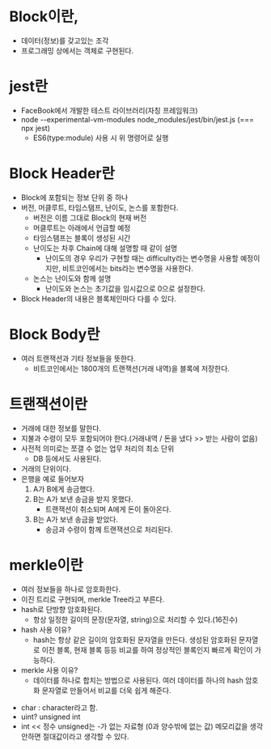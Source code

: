 # Block이란,

- 데이터(정보)를 갖고있는 조각
- 프로그래밍 상에서는 객체로 구현된다.

# jest란

- FaceBook에서 개발한 테스트 라이브러리(자칭 프레임워크)
- node --experimental-vm-modules node_modules/jest/bin/jest.js (=== npx jest)
  - ES6(type:module) 사용 시 위 명령어로 실행

# Block Header란

- Block에 포함되는 정보 단위 중 하나
- 버전, 머클루트, 타임스탬프, 난이도, 논스를 포함한다.
  - 버전은 이름 그대로 Block의 현재 버전
  - 머클루트는 아래에서 언급할 예정
  - 타임스탬프는 블록이 생성된 시간
  - 난이도는 차후 Chain에 대해 설명할 때 같이 설명
    - 난이도의 경우 우리가 구현할 때는 difficulty라는 변수명을 사용할 예정이지만, 비트코인에서는 bits라는 변수명을 사용한다.
  - 논스는 난이도와 함께 설명
    - 난이도와 논스는 초기값을 임시값으로 0으로 설정한다.
- Block Header의 내용은 블록체인마다 다를 수 있다.

# Block Body란

- 여러 트랜잭션과 기타 정보들을 뜻한다.
  - 비트코인에서는 1800개의 트랜잭션(거래 내역)을 블록에 저장한다.

# 트랜잭션이란

- 거래에 대한 정보를 말한다.
- 지불과 수령이 모두 포함되어야 한다.(거래내역 / 돈을 냈다 >> 받는 사람이 없음)
- 사전적 의미로는 쪼갤 수 없는 업무 처리의 최소 단위
  - DB 등에서도 사용된다.
- 거래의 단위이다.
- 은행을 예로 들어보자
  1. A가 B에게 송금했다.
  2. B는 A가 보낸 송금을 받지 못했다.
     - 트랜잭션이 취소되며 A에게 돈이 돌아온다.
  3. B는 A가 보낸 송금을 받았다.
     - 송금과 수령이 함께 트랜잭션으로 처리된다.

# merkle이란

- 여러 정보들을 하나로 암호화한다.
- 이진 트리로 구현되며, merkle Tree라고 부른다.
- hash로 단방향 암호화된다.
  - 항상 일정한 길이의 문장(문자열, string)으로 처리할 수 있다.(16진수)
- hash 사용 이유?
  - hash는 항상 같은 길이의 암호화된 문자열을 만든다. 생성된 암호화된 문자열로 이전 블록, 현재 블록 등등 비교를 하여 정상적인 블록인지 빠르게 확인이 가능하다.
- merkle 사용 이유?
  - 데이터를 하나로 합치는 방법으로 사용된다. 여러 데이터를 하나의 hash 암호화 문자열로 만들어서 비교를 더욱 쉽게 해준다.

* char : character라고 함.
* uint? unsigned int
* int << 정수
  unsigned는 -가 없는 자료형 (0과 양수밖에 없는 값)
  메모리값을 생각 안하면 절대값이라고 생각할 수 있다.
